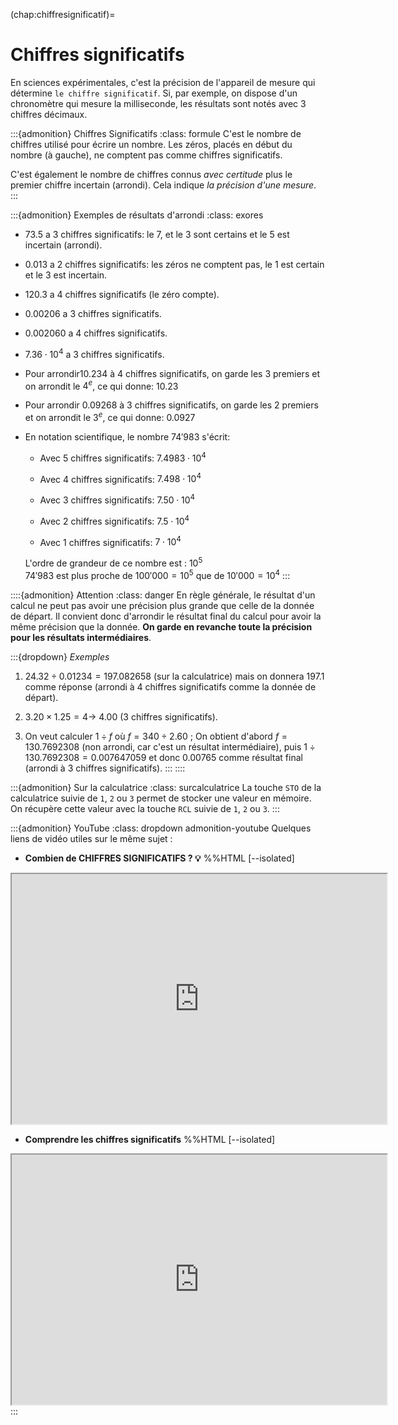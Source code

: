 (chap:chiffresignificatif)=
# Chiffres significatifs

En sciences expérimentales, c'est la précision de l'appareil de mesure qui détermine `le chiffre significatif`. Si, par exemple, on dispose d'un chronomètre qui mesure la milliseconde, les résultats sont notés avec 3 chiffres décimaux.

:::{admonition} Chiffres Significatifs
:class: formule
C'est le nombre de chiffres utilisé pour écrire un nombre. Les zéros, placés en début du nombre (à gauche), ne comptent pas comme chiffres significatifs.

C'est également le nombre de chiffres connus *avec certitude* plus le premier chiffre incertain (arrondi). Cela indique *la précision d'une mesure*.
:::

:::{admonition} Exemples de résultats d'arrondi
:class: exores
*  $73.5$ a $3$ chiffres significatifs: le $7$, et le $3$ sont certains et le $5$
    est incertain (arrondi).

*  $0.013$ a 2 chiffres significatifs: les zéros ne comptent pas, le $1$
    est certain et le $3$ est incertain.

*  $120.3$ a 4 chiffres significatifs (le zéro compte).

*  $0.00206$ a 3 chiffres significatifs.

*  $0.002060$ a 4 chiffres significatifs.

*  $7.36\cdot 10^{4}$ a 3 chiffres significatifs.

*  Pour arrondir$10.234$ à 4 chiffres significatifs, on garde les 3
    premiers et on arrondit le $4^{e}$, ce qui donne: $10.23$

*  Pour arrondir $0.09268$ à 3 chiffres significatifs, on garde les 2
    premiers et on arrondit le $3^{e}$, ce qui donne: $0.0927$

*  En notation scientifique, le nombre $74'983$ s'écrit:

    -   Avec 5 chiffres significatifs: $7.4983\cdot 10^{4}$

    -   Avec 4 chiffres significatifs: $7.498\cdot 10^{4}$

    -   Avec 3 chiffres significatifs: $7.50\cdot 10^{4}$

    -   Avec 2 chiffres significatifs: $7.5\cdot 10^{4}$

    -   Avec 1 chiffres significatifs: $7\cdot 10^{4}$

    L'ordre de grandeur de ce nombre est : $10^{5}$\
    $74'983$ est plus proche de $100'000=10^{5}$ que de $10'000=10^{4}$
:::

::::{admonition} Attention
:class: danger
En règle générale, le résultat d'un calcul ne peut pas avoir une précision plus grande que celle de la donnée de départ. Il convient donc d'arrondir le résultat final du calcul pour avoir la même précision que la donnée. **On garde en revanche toute la précision pour les résultats intermédiaires**.

:::{dropdown} *Exemples*
1.  $24.32\div 0.01234=197.082658$ (sur la calculatrice) mais on donnera $197.1$ comme réponse
    (arrondi à 4 chiffres significatifs comme la donnée de départ).

2.  $3.20\times 1.25=4 \rightarrow$ $4.00$ (3 chiffres significatifs).

3.  On veut calculer $1\div f$ où $f =340\div 2.60$ ;
    On obtient d'abord $f=130.7692308$ (non arrondi, car c'est un résultat intermédiaire), puis $1\div 130.7692308=0.007647059$ et donc $0.00765$ comme résultat final (arrondi à 3 chiffres significatifs).
:::
::::

:::{admonition} Sur la calculatrice
:class: surcalculatrice
La touche `STO` de la calculatrice suivie de `1`, `2` ou `3` permet de stocker une valeur en mémoire.\
On récupère cette valeur avec la touche `RCL` suivie de `1`, `2` ou `3`.
:::

:::{admonition} YouTube
:class: dropdown admonition-youtube
Quelques liens de vidéo utiles sur le même sujet :
- **Combien de CHIFFRES SIGNIFICATIFS ? 💡**
%%HTML [--isolated]
<div align="center">
 <iframe width="600" height="400" src="https://www.youtube.com/embed/1zAPfrZaAiA" allowfullscreen></iframe>
</div>

- **Comprendre les chiffres significatifs**
%%HTML [--isolated]
<div align="center">
 <iframe width="600" height="400" src="https://www.youtube.com/embed/P0TAyc7jFgU" allowfullscreen></iframe>
</div>
:::





